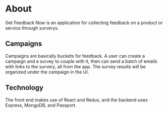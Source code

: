 # About

Get Feedback Now is an application for collecting feedback on a product or service through surverys.

## Campaigns

Campaigns are basically buckets for feedback. A user can create a campaign and a survey to couple with it, then can send a batch of emails with links to the survery, all from the app. The survey results will be organized under the campaign in the UI.

## Technology

The front end makes use of React and Redux, and the backend uses Express, MongoDB, and Passport.